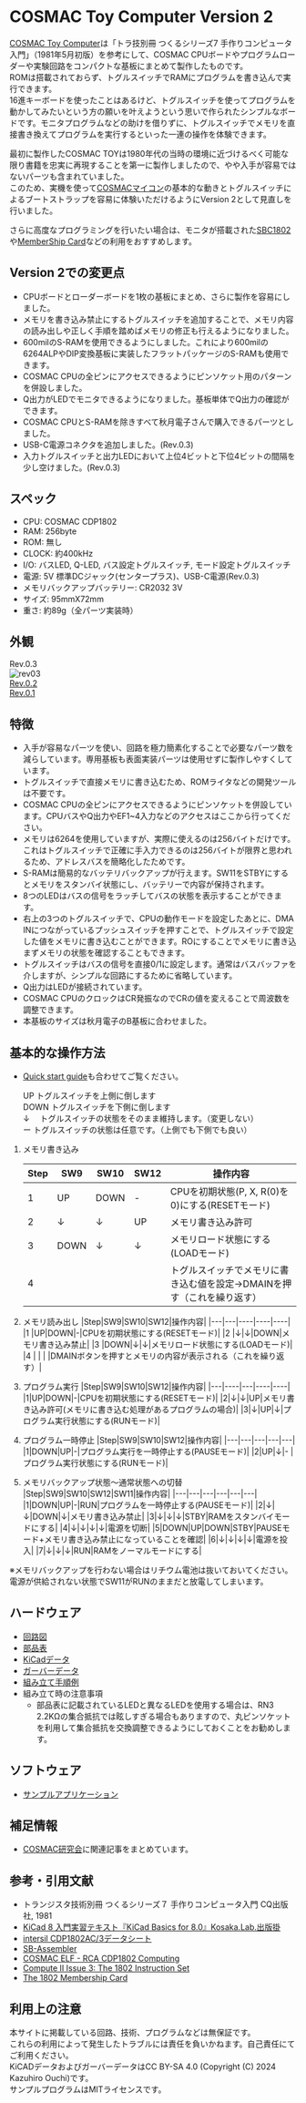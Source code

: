 # COSMAC Toy Computer Version 2

[COSMAC Toy Computer](https://github.com/kanpapa/cosmac_toy)は「トラ技別冊 つくるシリーズ7 手作りコンピュータ入門」（1981年5月初版）を参考にして、COSMAC CPUボードやプログラムローダーや実験回路をコンパクトな基板にまとめて製作したものです。  
ROMは搭載されておらず、トグルスイッチでRAMにプログラムを書き込んで実行できます。  
16進キーボードを使ったことはあるけど、トグルスイッチを使ってプログラムを動かしてみたいという方の願いを叶えようという思いで作られたシンプルなボードです。モニタプログラムなどの助けを借りずに、トグルスイッチでメモリを直接書き換えてプログラムを実行するといった一連の操作を体験できます。

最初に製作したCOSMAC TOYは1980年代の当時の環境に近づけるべく可能な限り書籍を忠実に再現することを第一に製作しましたので、やや入手が容易ではないパーツも含まれていました。  
このため、実機を使って[COSMACマイコン](https://kanpapa.com/cosmac/cosmac-cpu)の基本的な動きとトグルスイッチによるブートストラップを容易に体験いただけるようにVersion 2として見直しを行いました。

さらに高度なプログラミングを行いたい場合は、モニタが搭載された[SBC1802](https://vintagechips.wordpress.com/2021/04/13/sbc1802fixed/)や[MemberShip Card](https://www.sunrise-ev.com/1802.htm)などの利用をおすすめします。

## Version 2での変更点

* CPUボードとローダーボードを1枚の基板にまとめ、さらに製作を容易にしました。
* メモリを書き込み禁止にするトグルスイッチを追加することで、メモリ内容の読み出しや正しく手順を踏めばメモリの修正も行えるようになりました。
* 600milのS-RAMを使用できるようにしました。これにより600milの6264ALPやDIP変換基板に実装したフラットパッケージのS-RAMも使用できます。
* COSMAC CPUの全ピンにアクセスできるようにピンソケット用のパターンを併設しました。
* Q出力がLEDでモニタできるようになりました。基板単体でQ出力の確認ができます。
* COSMAC CPUとS-RAMを除きすべて秋月電子さんで購入できるパーツとしました。
* USB-C電源コネクタを追加しました。(Rev.0.3)
* 入力トグルスイッチと出力LEDにおいて上位4ビットと下位4ビットの間隔を少し空けました。(Rev.0.3)

## スペック

* CPU: COSMAC CDP1802
* RAM: 256byte
* ROM: 無し
* CLOCK: 約400kHz
* I/O: バスLED, Q-LED, バス設定トグルスイッチ, モード設定トグルスイッチ
* 電源: 5V 標準DCジャック(センタープラス)、USB-C電源(Rev.0.3)
* メモリバックアップバッテリー: CR2032 3V
* サイズ: 95mmX72mm
* 重さ: 約89g（全パーツ実装時）

## 外観
Rev.0.3  
![rev03](/docs/images/cosmac_toy_v2-rev03-300mil.jpg)  
[Rev.0.2](/docs/images/cosmac_toy_v2-rev02-600mil.jpg)  
[Rev.0.1](/docs/images/cosmac_toy_v2-rev01-prototype.jpg)  

## 特徴

* 入手が容易なパーツを使い、回路を極力簡素化することで必要なパーツ数を減らしています。専用基板も表面実装パーツは使用せずに製作しやすくしています。
* トグルスイッチで直接メモリに書き込むため、ROMライタなどの開発ツールは不要です。
* COSMAC CPUの全ピンにアクセスできるようにピンソケットを併設しています。CPUバスやQ出力やEF1~4入力などのアクセスはここから行ってください。
* メモリは6264を使用していますが、実際に使えるのは256バイトだけです。これはトグルスイッチで正確に手入力できるのは256バイトが限界と思われるため、アドレスバスを簡略化したためです。
* S-RAMは簡易的なバッテリバックアップが行えます。SW11をSTBYにするとメモリをスタンバイ状態にし、バッテリーで内容が保持されます。
* 8つのLEDはバスの信号をラッチしてバスの状態を表示することができます。
* 右上の3つのトグルスイッチで、CPUの動作モードを設定したあとに、DMA INにつながっているプッシュスイッチを押すことで、トグルスイッチで設定した値をメモリに書き込むことができます。ROにすることでメモリに書き込まずメモリの状態を確認することもできます。
* トグルスイッチはバスの信号を直接0/1に設定します。通常はバスバッファを介しますが、シンプルな回路にするために省略しています。
* Q出力はLEDが接続されています。  
* COSMAC CPUのクロックはCR発振なのでCRの値を変えることで周波数を調整できます。
* 本基板のサイズは秋月電子のB基板に合わせました。

## 基本的な操作方法

* [Quick start guide](/docs/cosmac_toy_v2_quick_start_guide.pdf)も合わせてご覧ください。

    UP    トグルスイッチを上側に倒します  
    DOWN  トグルスイッチを下側に倒します  
     ↓  　トグルスイッチの状態をそのまま維持します。（変更しない）  
     ー   トグルスイッチの状態は任意です。（上側でも下側でも良い）  

1. メモリ書き込み

    |Step|SW9|SW10|SW12|操作内容|
    |---|----|---|----|----|
    |1	|UP|DOWN|-|CPUを初期状態(P, X, R(0)を0)にする(RESETモード)|	
    |2	|↓|↓|UP|メモリ書き込み許可|
    |3	|DOWN|↓|↓|メモリロード状態にする(LOADモード)|
    |4	|| | |トグルスイッチでメモリに書き込む値を設定→DMAINを押す（これを繰り返す） |

1. メモリ読み出し
    |Step|SW9|SW10|SW12|操作内容|
    |---|---|----|----|----|
    |1	|UP|DOWN|-|CPUを初期状態にする(RESETモード)|
    |2  |↓|↓|DOWN|メモリ書き込み禁止|
	|3  |DOWN|↓|↓|メモリロード状態にする(LOADモード)|	
	|4  | | | |DMAINボタンを押すとメモリの内容が表示される（これを繰り返す）|		

1. プログラム実行
    |Step|SW9|SW10|SW12|操作内容|
    |---|----|---|----|----|
    |1|UP|DOWN|-|CPUを初期状態にする(RESETモード)|
    |2|↓|↓|UP|メモリ書き込み許可(メモリに書き込む処理があるプログラムの場合)|	
	|3|↓|UP|↓|プログラム実行状態にする(RUNモード)|

1. プログラム一時停止
    |Step|SW9|SW10|SW12|操作内容|
    |---|---|---|---|---|
	|1|DOWN|UP|-|プログラム実行を一時停止する(PAUSEモード)|
	|2|UP|↓|- |プログラム実行状態にする(RUNモード)|

1. メモリバックアップ状態〜通常状態への切替
    |Step|SW9|SW10|SW12|SW11|操作内容|
    |---|---|---|---|---|---|
    |1|DOWN|UP|-|RUN|プログラムを一時停止する(PAUSEモード)|
    |2|↓|↓|DOWN|↓|メモリ書き込み禁止|
    |3|↓|↓|↓|STBY|RAMをスタンバイモードにする|
    |4|↓|↓|↓|↓|電源を切断|
    |5|DOWN|UP|DOWN|STBY|PAUSEモード+メモリ書き込み禁止になっていることを確認|
    |6|↓|↓|↓|↓|電源を投入|
    |7|↓|↓|↓|RUN|RAMをノーマルモードにする|

※メモリバックアップを行わない場合はリチウム電池は抜いておいてください。電源が供給されない状態でSW11がRUNのままだと放電してしまいます。

## ハードウェア

- [回路図](/schematics/)
- [部品表](/bom/)
- [KiCadデータ](/kicad/)
- [ガーバーデータ](/gerber/)
- [組み立て手順例](/docs/Assembly_instruction/)
- 組み立て時の注意事項  
    - 部品表に記載されているLEDと異なるLEDを使用する場合は、RN3 2.2KΩの集合抵抗では眩しすぎる場合もありますので、丸ピンソケットを利用して集合抵抗を交換調整できるようにしておくことをお勧めします。

## ソフトウェア
 
- [サンプルアプリケーション](/programs/)

## 補足情報

- [COSMAC研究会](https://kanpapa.com/cosmac/)に関連記事をまとめています。

## 参考・引用文献

- トランジスタ技術別冊 つくるシリーズ７ 手作りコンピュータ入門 CQ出版社, 1981
- [KiCad 8 入門実習テキスト『KiCad Basics for 8.0』Kosaka.Lab.出版掛](https://kosakalab.booth.pm/items/5554691)
- [intersil CDP1802AC/3データシート](https://www.renesas.com/jp/ja/www/doc/datasheet/cdp1802ac-3.pdf)
- [SB-Assembler](https://www.sbprojects.net/sbasm/)
- [COSMAC ELF - RCA CDP1802 Computing](http://www.cosmacelf.com/)
- [Compute II Issue 3: The 1802 Instruction Set](https://www.atarimagazines.com/computeii/issue3/page52.php)
- [The 1802 Membership Card](http://www.sunrise-ev.com/1802.htm)

## 利用上の注意

本サイトに掲載している回路、技術、プログラムなどは無保証です。  
これらの利用によって発生したトラブルには責任を負いかねます。自己責任にてご利用ください。  
KiCADデータおよびガーバーデータはCC BY-SA 4.0 (Copyright (C) 2024 Kazuhiro Ouchi)です。  
サンプルプログラムはMITライセンスです。  

